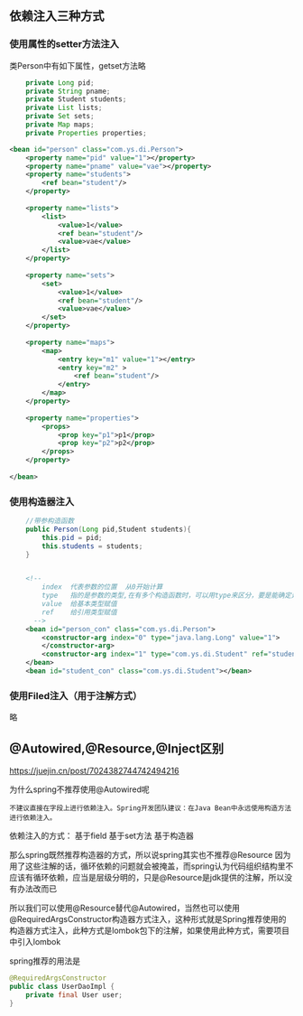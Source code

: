 ## 依赖注入三种方式

### 使用属性的setter方法注入
类Person中有如下属性，getset方法略
```java
    private Long pid;
    private String pname;
    private Student students;
    private List lists;
    private Set sets;
    private Map maps;
    private Properties properties;
```
```xml
<bean id="person" class="com.ys.di.Person">
    <property name="pid" value="1"></property>
    <property name="pname" value="vae"></property>
    <property name="students">
        <ref bean="student"/>
    </property>
     
    <property name="lists">
        <list>
            <value>1</value>
            <ref bean="student"/>
            <value>vae</value>
        </list>
    </property>
     
    <property name="sets">
        <set>
            <value>1</value>
            <ref bean="student"/>
            <value>vae</value>
        </set>
    </property>
     
    <property name="maps">
        <map>
            <entry key="m1" value="1"></entry>
            <entry key="m2" >
                <ref bean="student"/>
            </entry>
        </map>
    </property>   
     
    <property name="properties">
        <props>
            <prop key="p1">p1</prop>
            <prop key="p2">p2</prop>
        </props>
    </property>  
     
</bean>
```

### 使用构造器注入
```java
    //带参构造函数
    public Person(Long pid,Student students){
        this.pid = pid;
        this.students = students;
    }
```
```xml

    <!--
        index  代表参数的位置  从0开始计算
        type   指的是参数的类型,在有多个构造函数时，可以用type来区分，要是能确定是那个构造函数，可以不用写type
        value  给基本类型赋值
        ref    给引用类型赋值
      -->
    <bean id="person_con" class="com.ys.di.Person">
        <constructor-arg index="0" type="java.lang.Long" value="1">
        </constructor-arg>       
        <constructor-arg index="1" type="com.ys.di.Student" ref="student_con"></constructor-arg>
    </bean>
    <bean id="student_con" class="com.ys.di.Student"></bean>
```

### 使用Filed注入（用于注解方式）
略

## @Autowired,@Resource,@Inject区别

https://juejin.cn/post/7024382744742494216

为什么spring不推荐使用@Autowired呢
```
不建议直接在字段上进行依赖注入。Spring开发团队建议：在Java Bean中永远使用构造方法进行依赖注入。
```
依赖注入的方式：
基于field
基于set方法
基于构造器

那么spring既然推荐构造器的方式，所以说spring其实也不推荐@Resource  因为用了这些注解的话，循环依赖的问题就会被掩盖，而spring认为代码组织结构里不应该有循环依赖，应当是层级分明的，只是@Resource是jdk提供的注解，所以没有办法改而已

所以我们可以使用@Resource替代@Autowired，当然也可以使用@RequiredArgsConstructor构造器方式注入，这种形式就是Spring推荐使用的构造器方式注入，此种方式是lombok包下的注解，如果使用此种方式，需要项目中引入lombok

spring推荐的用法是
```java
@RequiredArgsConstructor 
public class UserDaoImpl { 
	private final User user; 
}
```

